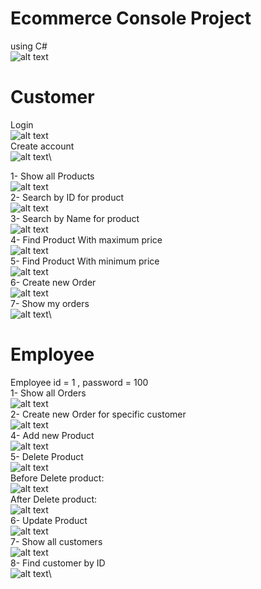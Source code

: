 # Ecommerce Console Project
using C#\
![alt text](https://github.com/Ameermialeh/Ecommerce_Concole_CSharp_Project/blob/main/Images/MainMenu.png)
# Customer
Login\
![alt text](https://github.com/Ameermialeh/Ecommerce_Concole_CSharp_Project/blob/main/Images/CustomerLogin.png)\
Create account\
![alt text](https://github.com/Ameermialeh/Ecommerce_Concole_CSharp_Project/blob/main/Images/Create_New_Customer.png)\

1- Show all Products\
![alt text](https://github.com/Ameermialeh/Ecommerce_Concole_CSharp_Project/blob/main/Images/Show_all_Products_By_Customer.png)\
2- Search by ID for product\
![alt text](https://github.com/Ameermialeh/Ecommerce_Concole_CSharp_Project/blob/main/Images/SearchById.png)\
3- Search by Name for product\
![alt text](https://github.com/Ameermialeh/Ecommerce_Concole_CSharp_Project/blob/main/Images/SearchByName.png)\
4- Find Product With maximum price\
![alt text](https://github.com/Ameermialeh/Ecommerce_Concole_CSharp_Project/blob/main/Images/MaxPrice.png)\
5- Find Product With minimum price\
![alt text](https://github.com/Ameermialeh/Ecommerce_Concole_CSharp_Project/blob/main/Images/MinPrice.png)\
6- Create new Order\
![alt text](https://github.com/Ameermialeh/Ecommerce_Concole_CSharp_Project/blob/main/Images/Create_new_order_ByCustomer.png)\
7- Show my orders\
![alt text](https://github.com/Ameermialeh/Ecommerce_Concole_CSharp_Project/blob/main/Images/Show_my_orders.png)\


# Employee
Employee id = 1 , password = 100\
1- Show all Orders\
![alt text](https://github.com/Ameermialeh/Ecommerce_Concole_CSharp_Project/blob/main/Images/Show_all_orders.png)\
2- Create new Order for specific customer\
![alt text](https://github.com/Ameermialeh/Ecommerce_Concole_CSharp_Project/blob/main/Images/Create_Order_ByEmployee.png)\
4- Add new Product\
![alt text](https://github.com/Ameermialeh/Ecommerce_Concole_CSharp_Project/blob/main/Images/Add_new_Product.png)\
5- Delete Product\
![alt text](https://github.com/Ameermialeh/Ecommerce_Concole_CSharp_Project/blob/main/Images/Delete_Product.png)\
   Before Delete product:\
  ![alt text](https://github.com/Ameermialeh/Ecommerce_Concole_CSharp_Project/blob/main/Images/Product_Before_Delete.png)\
  After Delete product:\
  ![alt text](https://github.com/Ameermialeh/Ecommerce_Concole_CSharp_Project/blob/main/Images/Product_after_Delete.png)\
6- Update Product\
![alt text](https://github.com/Ameermialeh/Ecommerce_Concole_CSharp_Project/blob/main/Images/Update_Product.png)\
7- Show all customers\
![alt text](https://github.com/Ameermialeh/Ecommerce_Concole_CSharp_Project/blob/main/Images/Show_All_Customers.png)\
8- Find customer by ID\
![alt text](https://github.com/Ameermialeh/Ecommerce_Concole_CSharp_Project/blob/main/Images/Find_Customer_ByID.png)\
